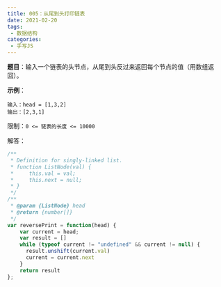```yaml
---
title: 005：从尾到头打印链表
date: 2021-02-20
tags:
 - 数据结构
categories:
 - 手写JS
---
```

**题目**：输入一个链表的头节点，从尾到头反过来返回每个节点的值（用数组返回）。

**示例**：
```
输入：head = [1,3,2]
输出：[2,3,1]
```

限制：```0 <= 链表的长度 <= 10000```

解答：
```js
/**
 * Definition for singly-linked list.
 * function ListNode(val) {
 *     this.val = val;
 *     this.next = null;
 * }
 */
/**
 * @param {ListNode} head
 * @return {number[]}
 */
var reversePrint = function(head) {
    var current = head;
    var result = []
    while (typeof current != "undefined" && current != null) {
      result.unshift(current.val)
      current = current.next
    }
    return result
};
```